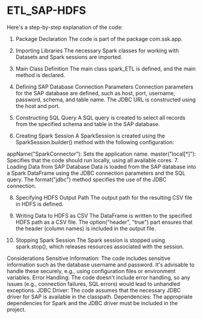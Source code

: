 # ETL_SAP-HDFS

Here's a step-by-step explanation of the code:

1. Package Declaration
The code is part of the package com.ssk.app.

2. Importing Libraries
The necessary Spark classes for working with Datasets and Spark sessions are imported.

3. Main Class Definition
The main class spark_ETL is defined, and the main method is declared.

4. Defining SAP Database Connection Parameters
Connection parameters for the SAP database are defined, such as host, port, username, password, schema, and table name. The JDBC URL is constructed using the host and port.

5. Constructing SQL Query
A SQL query is created to select all records from the specified schema and table in the SAP database.

6. Creating Spark Session
A SparkSession is created using the SparkSession.builder() method with the following configuration:

appName("SparkConnector"): Sets the application name.
master("local[*]"): Specifies that the code should run locally, using all available cores.
7. Loading Data from SAP Database
Data is loaded from the SAP database into a Spark DataFrame using the JDBC connection parameters and the SQL query. The format("jdbc") method specifies the use of the JDBC connection.

8. Specifying HDFS Output Path
The output path for the resulting CSV file in HDFS is defined.

9. Writing Data to HDFS as CSV
The DataFrame is written to the specified HDFS path as a CSV file. The option("header", "true") part ensures that the header (column names) is included in the output file.

10. Stopping Spark Session
The Spark session is stopped using spark.stop(), which releases resources associated with the session.

Considerations
Sensitive Information: The code includes sensitive information such as the database username and password. It's advisable to handle these securely, e.g., using configuration files or environment variables.
Error Handling: The code doesn't include error handling, so any issues (e.g., connection failures, SQL errors) would lead to unhandled exceptions.
JDBC Driver: The code assumes that the necessary JDBC driver for SAP is available in the classpath.
Dependencies: The appropriate dependencies for Spark and the JDBC driver must be included in the project.
